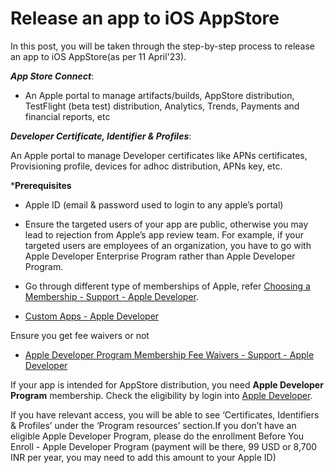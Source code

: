 # Release an app to iOS AppStore

In this post, you will be taken through the step-by-step process to release an app to iOS AppStore(as per 11 April'23).

**_App Store Connect_**: 

* An Apple portal to manage artifacts/builds, AppStore distribution, TestFlight (beta test) distribution, Analytics, Trends, Payments and financial reports, etc

**_Developer Certificate, Identifier & Profiles_**: 

An Apple portal to manage Developer certificates like APNs certificates, Provisioning profile, devices for adhoc distribution, APNs key, etc.

***Prerequisites**

* Apple ID (email & password used to login to any apple’s portal)

* Ensure the targeted users of your app are public, otherwise you may lead to rejection from Apple’s app review team. For example, if your targeted users are employees of an organization, you have to go with Apple Developer Enterprise Program rather than Apple Developer Program.
  
* Go through different type of memberships of Apple, refer [Choosing a Membership - Support - Apple Developer](https://developer.apple.com/support/compare-memberships/).

* [Custom Apps - Apple Developer](https://developer.apple.com/custom-apps/)

Ensure you get fee waivers or not

* [Apple Developer Program Membership Fee Waivers - Support - Apple Developer](https://developer.apple.com/support/membership-fee-waiver/)

If your app is intended for AppStore distribution, you need **Apple Developer Program** membership. Check the eligibility by login into [Apple Developer](http://developer.apple.com/).

If you have relevant access, you will be able to see ‘Certificates, Identifiers & Profiles’ under the ‘Program resources’ section.If you don’t have an eligible Apple Developer Program, please do the enrollment Before You Enroll - Apple Developer Program  (payment will be there, 99 USD or 8,700 INR per year, you may need to add this amount to your Apple ID)


